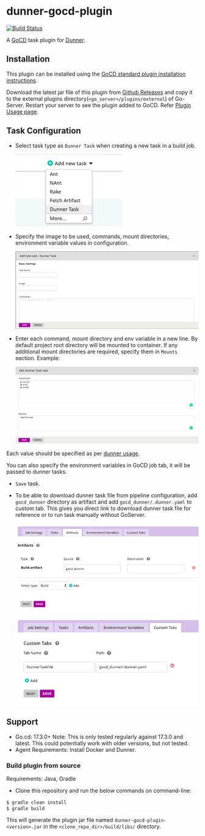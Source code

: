 # dunner-gocd-plugin
[![Build Status](https://travis-ci.org/leopardslab/dunner-gocd-plugin.svg?branch=master)](https://travis-ci.org/leopardslab/dunner-gocd-plugin)

A [GoCD](https://gocd.org) task plugin for [Dunner](https://github.com/leopardslab/dunner).

## Installation

This plugin can be installed using the [GoCD standard plugin installation instructions](https://docs.gocd.org/current/extension_points/plugin_user_guide.html).

Download the latest jar file of this plugin from [Github Releases](https://github.com/leopardslab/dunner-gocd-plugin/releases) and copy it to the external plugins directory(`<go_server>/plugins/external`) of Go-Server. Restart your server to see the plugin added to GoCD. Refer [Plugin Usage page](https://github.com/leopardslab/dunner-gocd-plugin/wiki/Plugin-Usage).

## Task Configuration

* Select task type as `Dunner Task` when creating a new task in a build job. 

	![New Dunner Task](docs/images/new_task.png)

* Specify the image to be used, commands, mount directories, environment variable values in configuration.

	![Configure Dunner Task](docs/images/create_dunner_task.png)

* Enter each command, mount directory and env variable in a new line. By default project root directory will be mounted to container. If any additional mount directories are required, specify them in `Mounts` section. Example:

	![Edit Dunner Task](docs/images/edit_dunner_task.png)

Each value should be specified as per [dunner usage](https://github.com/leopardslab/Dunner/wiki/User-Guide#how-to-write-a-dunner-file).

You can also specify the environment variables in GoCD job tab, it will be passed to dunner tasks.

* `Save` task.
* To be able to download dunner task file from pipeline configuration, add `gocd_dunner` directory as artifact and add `gocd_dunner/.dunner.yaml` to custom tab. This gives you direct link to download dunner task file for reference or to run task manually without GoServer.

	![Artifact](docs/images/artifact.png)
	![Custom Tab](docs/images/custom_tab.png)

## Support
* Go.cd: 17.3.0+ Note: This is only tested regularly against 17.3.0 and latest. This could potentially work with older versions, but not tested.
* Agent Requirements: Install Docker and Dunner.

### Build plugin from source

Requirements: Java, Gradle

* Clone this repository and run the below commands on command-line:

```
$ gradle clean install
$ gradle build
```

This will generate the plugin jar file named `dunner-gocd-plugin-<version>.jar` in the `<clone_repo_dir>/build/libs/` directory.

